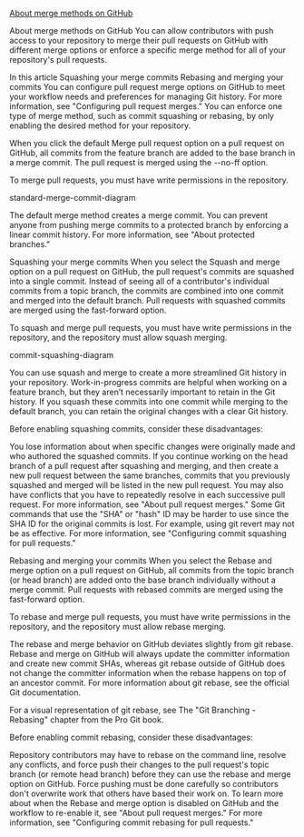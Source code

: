[About merge methods on GitHub](https://docs.github.com/en/github/administering-a-repository/configuring-pull-request-merges/about-merge-methods-on-github)

About merge methods on GitHub
You can allow contributors with push access to your repository to merge their pull requests on GitHub with different merge options or enforce a specific merge method for all of your repository's pull requests.

In this article
Squashing your merge commits
Rebasing and merging your commits
You can configure pull request merge options on GitHub to meet your workflow needs and preferences for managing Git history. For more information, see "Configuring pull request merges." You can enforce one type of merge method, such as commit squashing or rebasing, by only enabling the desired method for your repository.

When you click the default Merge pull request option on a pull request on GitHub, all commits from the feature branch are added to the base branch in a merge commit. The pull request is merged using the --no-ff option.

To merge pull requests, you must have write permissions in the repository.

standard-merge-commit-diagram

The default merge method creates a merge commit. You can prevent anyone from pushing merge commits to a protected branch by enforcing a linear commit history. For more information, see "About protected branches."

Squashing your merge commits
When you select the Squash and merge option on a pull request on GitHub, the pull request's commits are squashed into a single commit. Instead of seeing all of a contributor's individual commits from a topic branch, the commits are combined into one commit and merged into the default branch. Pull requests with squashed commits are merged using the fast-forward option.

To squash and merge pull requests, you must have write permissions in the repository, and the repository must allow squash merging.

commit-squashing-diagram

You can use squash and merge to create a more streamlined Git history in your repository. Work-in-progress commits are helpful when working on a feature branch, but they aren’t necessarily important to retain in the Git history. If you squash these commits into one commit while merging to the default branch, you can retain the original changes with a clear Git history.

Before enabling squashing commits, consider these disadvantages:

You lose information about when specific changes were originally made and who authored the squashed commits.
If you continue working on the head branch of a pull request after squashing and merging, and then create a new pull request between the same branches, commits that you previously squashed and merged will be listed in the new pull request. You may also have conflicts that you have to repeatedly resolve in each successive pull request. For more information, see "About pull request merges."
Some Git commands that use the "SHA" or "hash" ID may be harder to use since the SHA ID for the original commits is lost. For example, using git revert may not be as effective.
For more information, see "Configuring commit squashing for pull requests."

Rebasing and merging your commits
When you select the Rebase and merge option on a pull request on GitHub, all commits from the topic branch (or head branch) are added onto the base branch individually without a merge commit. Pull requests with rebased commits are merged using the fast-forward option.

To rebase and merge pull requests, you must have write permissions in the repository, and the repository must allow rebase merging.

The rebase and merge behavior on GitHub deviates slightly from git rebase. Rebase and merge on GitHub will always update the committer information and create new commit SHAs, whereas git rebase outside of GitHub does not change the committer information when the rebase happens on top of an ancestor commit. For more information about git rebase, see the official Git documentation.

For a visual representation of git rebase, see The "Git Branching - Rebasing" chapter from the Pro Git book.

Before enabling commit rebasing, consider these disadvantages:

Repository contributors may have to rebase on the command line, resolve any conflicts, and force push their changes to the pull request's topic branch (or remote head branch) before they can use the rebase and merge option on GitHub. Force pushing must be done carefully so contributors don't overwrite work that others have based their work on. To learn more about when the Rebase and merge option is disabled on GitHub and the workflow to re-enable it, see "About pull request merges."
For more information, see "Configuring commit rebasing for pull requests."